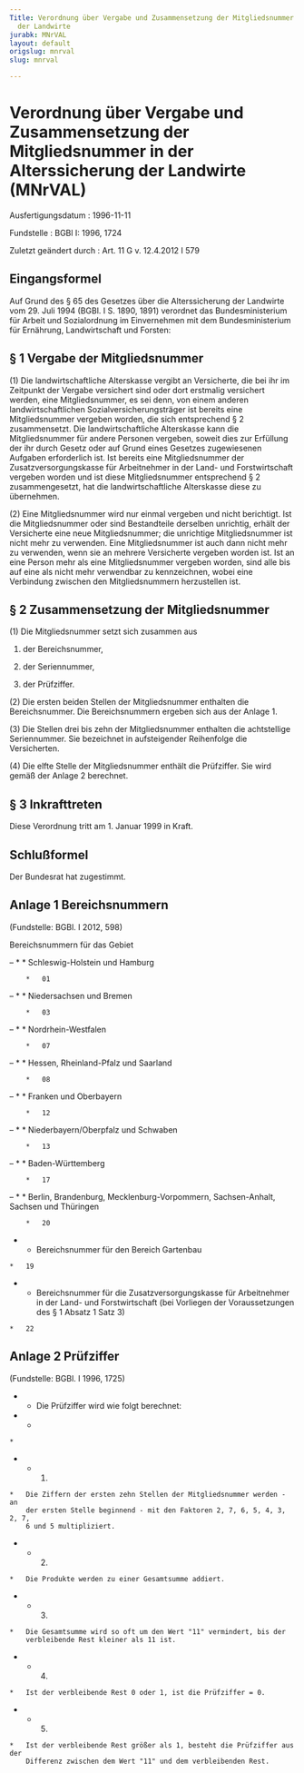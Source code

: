 ```yaml
---
Title: Verordnung über Vergabe und Zusammensetzung der Mitgliedsnummer in der Alterssicherung
  der Landwirte
jurabk: MNrVAL
layout: default
origslug: mnrval
slug: mnrval

---
```


# Verordnung über Vergabe und Zusammensetzung der Mitgliedsnummer in der Alterssicherung der Landwirte (MNrVAL)

Ausfertigungsdatum
:   1996-11-11

Fundstelle
:   BGBl I: 1996, 1724

Zuletzt geändert durch
:   Art. 11 G v. 12.4.2012 I 579



## Eingangsformel

Auf Grund des § 65 des Gesetzes über die Alterssicherung der Landwirte
vom 29. Juli 1994 (BGBl. I S. 1890, 1891) verordnet das
Bundesministerium für Arbeit und Sozialordnung im Einvernehmen mit dem
Bundesministerium für Ernährung, Landwirtschaft und Forsten:


## § 1 Vergabe der Mitgliedsnummer

(1) Die landwirtschaftliche Alterskasse vergibt an Versicherte, die
bei ihr im Zeitpunkt der Vergabe versichert sind oder dort erstmalig
versichert werden, eine Mitgliedsnummer, es sei denn, von einem
anderen landwirtschaftlichen Sozialversicherungsträger ist bereits
eine Mitgliedsnummer vergeben worden, die sich entsprechend § 2
zusammensetzt. Die landwirtschaftliche Alterskasse kann die
Mitgliedsnummer für andere Personen vergeben, soweit dies zur
Erfüllung der ihr durch Gesetz oder auf Grund eines Gesetzes
zugewiesenen Aufgaben erforderlich ist. Ist bereits eine
Mitgliedsnummer der Zusatzversorgungskasse für Arbeitnehmer in der
Land- und Forstwirtschaft vergeben worden und ist diese
Mitgliedsnummer entsprechend § 2 zusammengesetzt, hat die
landwirtschaftliche Alterskasse diese zu übernehmen.

(2) Eine Mitgliedsnummer wird nur einmal vergeben und nicht
berichtigt. Ist die Mitgliedsnummer oder sind Bestandteile derselben
unrichtig, erhält der Versicherte eine neue Mitgliedsnummer; die
unrichtige Mitgliedsnummer ist nicht mehr zu verwenden. Eine
Mitgliedsnummer ist auch dann nicht mehr zu verwenden, wenn sie an
mehrere Versicherte vergeben worden ist. Ist an eine Person mehr als
eine Mitgliedsnummer vergeben worden, sind alle bis auf eine als nicht
mehr verwendbar zu kennzeichnen, wobei eine Verbindung zwischen den
Mitgliedsnummern herzustellen ist.


## § 2 Zusammensetzung der Mitgliedsnummer

(1) Die Mitgliedsnummer setzt sich zusammen aus

1.  der Bereichsnummer,


2.  der Seriennummer,


3.  der Prüfziffer.




(2) Die ersten beiden Stellen der Mitgliedsnummer enthalten die
Bereichsnummer. Die Bereichsnummern ergeben sich aus der Anlage 1.

(3) Die Stellen drei bis zehn der Mitgliedsnummer enthalten die
achtstellige Seriennummer. Sie bezeichnet in aufsteigender Reihenfolge
die Versicherten.

(4) Die elfte Stelle der Mitgliedsnummer enthält die Prüfziffer. Sie
wird gemäß der Anlage 2 berechnet.


## § 3 Inkrafttreten

Diese Verordnung tritt am 1. Januar 1999 in Kraft.


## Schlußformel

Der Bundesrat hat zugestimmt.


## Anlage 1 Bereichsnummern

(Fundstelle: BGBl. I 2012, 598)

Bereichsnummern für das Gebiet

–
    *        *   Schleswig-Holstein und Hamburg

        *   01





–
    *        *   Niedersachsen und Bremen

        *   03





–
    *        *   Nordrhein-Westfalen

        *   07





–
    *        *   Hessen, Rheinland-Pfalz und Saarland

        *   08





–
    *        *   Franken und Oberbayern

        *   12





–
    *        *   Niederbayern/Oberpfalz und Schwaben

        *   13





–
    *        *   Baden-Württemberg

        *   17





–
    *        *   Berlin, Brandenburg, Mecklenburg-Vorpommern, Sachsen-Anhalt, Sachsen
            und Thüringen

        *   20








*    *   Bereichsnummer für den Bereich Gartenbau

    *   19





*    *   Bereichsnummer für die Zusatzversorgungskasse für Arbeitnehmer in der
        Land- und Forstwirtschaft (bei Vorliegen der Voraussetzungen
        des § 1 Absatz 1 Satz 3)

    *   22





## Anlage 2 Prüfziffer

(Fundstelle: BGBl. I 1996, 1725)


*    *   Die Prüfziffer wird wie folgt berechnet:


*    *
    *

*    *   1.

    *   Die Ziffern der ersten zehn Stellen der Mitgliedsnummer werden - an
        der ersten Stelle beginnend - mit den Faktoren 2, 7, 6, 5, 4, 3, 2, 7,
        6 und 5 multipliziert.


*    *   2.

    *   Die Produkte werden zu einer Gesamtsumme addiert.


*    *   3.

    *   Die Gesamtsumme wird so oft um den Wert "11" vermindert, bis der
        verbleibende Rest kleiner als 11 ist.


*    *   4.

    *   Ist der verbleibende Rest 0 oder 1, ist die Prüfziffer = 0.


*    *   5.

    *   Ist der verbleibende Rest größer als 1, besteht die Prüfziffer aus der
        Differenz zwischen dem Wert "11" und dem verbleibenden Rest.





